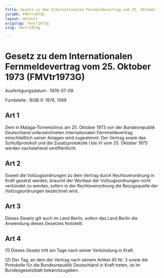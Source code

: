 ```yaml
---
Title: Gesetz zu dem Internationalen Fernmeldevertrag vom 25. Oktober 1973
jurabk: FMVtr1973G
layout: default
origslug: fmvtr1973g
slug: fmvtr1973g

---
```


# Gesetz zu dem Internationalen Fernmeldevertrag vom 25. Oktober 1973 (FMVtr1973G)

Ausfertigungsdatum
:   1976-07-09

Fundstelle
:   BGBl II: 1976, 1089



## Art 1

Dem in Malaga-Torremolinos am 25. Oktober 1973 von der Bundesrepublik Deutschland unterzeichneten Internationalen Fernmeldevertrag einschließlich seiner Anlagen wird zugestimmt. Der Vertrag sowie das Schlußprotokoll und die Zusatzprotokolle I bis VI vom 25. Oktober 1973 werden nachstehend veröffentlicht.


## Art 2

Soweit die Vollzugsordnungen zu dem Vertrag durch Rechtsverordnung in Kraft gesetzt werden, braucht der Wortlaut der Vollzugsordnungen nicht verkündet zu werden, sofern in der Rechtsverordnung die Bezugsquelle der Vollzugsordnungen bezeichnet wird.


## Art 3

Dieses Gesetz gilt auch im Land Berlin, sofern das Land Berlin die Anwendung dieses Gesetzes feststellt.


## Art 4

(1) Dieses Gesetz tritt am Tage nach seiner Verkündung in Kraft.

(2) Der Tag, an dem der Vertrag nach seinem Artikel 45 Nr. 3 sowie die Protokolle für die Bundesrepublik Deutschland in Kraft treten, ist im Bundesgesetzblatt bekanntzugeben.


